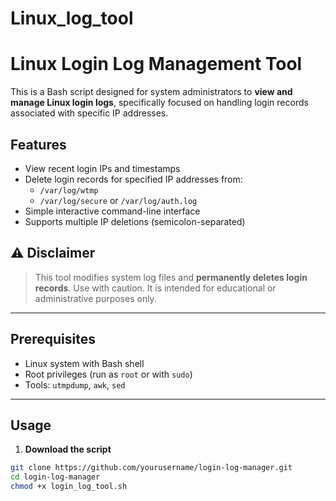 # Linux_log_tool
# Linux Login Log Management Tool

This is a Bash script designed for system administrators to **view and manage Linux login logs**, specifically focused on handling login records associated with specific IP addresses.

## Features

- View recent login IPs and timestamps
- Delete login records for specified IP addresses from:
  - `/var/log/wtmp`
  - `/var/log/secure` or `/var/log/auth.log`
- Simple interactive command-line interface
- Supports multiple IP deletions (semicolon-separated)

## ⚠️ Disclaimer

> This tool modifies system log files and **permanently deletes login records**. Use with caution. It is intended for educational or administrative purposes only.

---

## Prerequisites

- Linux system with Bash shell
- Root privileges (run as `root` or with `sudo`)
- Tools: `utmpdump`, `awk`, `sed`

---

## Usage

1. **Download the script**

```bash
git clone https://github.com/yourusername/login-log-manager.git
cd login-log-manager
chmod +x login_log_tool.sh

